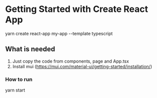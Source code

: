 # Getting Started with Create React App

yarn create react-app my-app --template typescript

## What is needed

1. Just copy the code from components, page and App.tsx
2. Install mui (https://mui.com/material-ui/getting-started/installation/)

### How to run

yarn start
